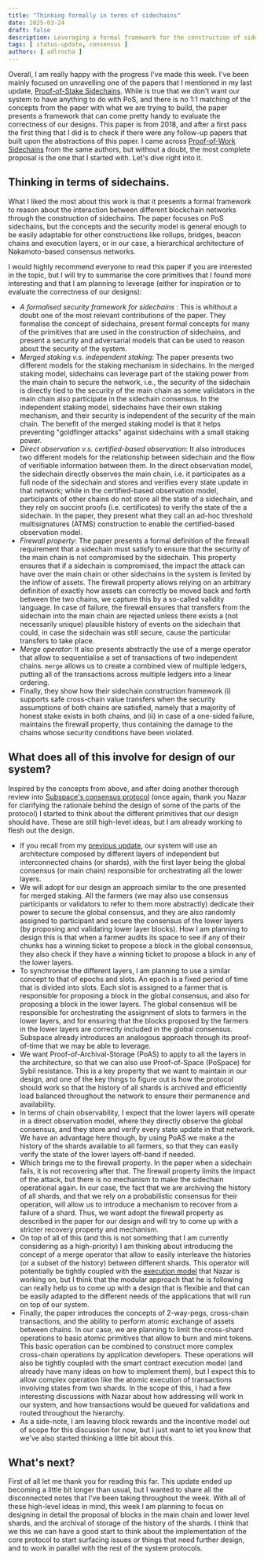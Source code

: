 ```yaml
---
title: "Thinking formally in terms of sidechains"
date: 2025-03-24
draft: false
description: Leveraging a formal framework for the construction of sidechains as a base for our design. 
tags: [ status-update, consensus ]
authors: [ adlrocha ]
---
```


Overall, I am really happy with the progress I've made this week. I've been mainly focused on unravelling one of the papers that I mentioned in my last update, [Proof-of-Stake Sidechains](https://eprint.iacr.org/2018/1239.pdf). While is true that we don't want our system to have anything to do with PoS, and there is no 1:1 matching of the concepts from the paper with what we are trying to build, the paper presents a framework that can come pretty handy to evaluate the correctness of our designs. This paper is from 2018, and after a first pass the first thing that I did is to check if there were any follow-up papers that built upon the abstractions of this paper. I came across [Proof-of-Work Sidechains](https://eprint.iacr.org/2018/1048.pdf) from the same authors, but without a doubt, the most complete proposal is the one that I started with. Let's dive right into it.

## Thinking in terms of sidechains.
What I liked the most about this work is that it presents a formal framework to reason about the interaction between different blockchain networks through the construction of sidechains. The paper focuses on PoS sidechains, but the concepts and the security model is general enough to be easily adaptable for other constructions like rollups, bridges, beacon chains and execution layers, or in our case, a hierarchical architecture of Nakamoto-based consensus networks.

I would highly recommend everyone to read this paper if you are interested in the topic, but I will try to summarise the core primitives that I found more interesting and that I am planning to leverage (either for inspiration or to evaluate the correctness of our designs):
- *A formalised security framework for sidechains*
: This is whithout a doubt one of the most relevant contributions of the paper. They formalise the concept of sidechains, present formal concepts for many of the primitives that are used in the construction of sidechains, and present a security and adversarial models that can be used to reason about the security of the system.
- *Merged staking v.s. independent staking*: The paper presents two different models for the staking mechanism in sidechains. In the merged staking model, sidechains can leverage part of the staking power from the main chain to secure the network, i.e., the security of the sidechain is directly tied to the security of the main chain as some validators in the main chain also participate in the sidechain consensus. In the independent staking model, sidechains have their own staking mechanism, and their security is independent of the security of the main chain. The benefit of the merged staking model is that it helps preventing "goldfinger attacks" against sidechains with a small staking power. 
- *Direct observation v.s. certified-based observation*: It also introduces two different models for the relationship between sidechain and the flow of verifiable information between them. In the direct observation model, the sidechain directly observes the main chain, i.e. it participates as a full node of the sidechain and stores and verifies every state update in that network; while in the certified-based observation model, participants of other chains do not store all the state of a sidechain, and they rely on succint proofs (i.e. certificates) to verify the state of the a sidechain. In the paper, they present what they call an ad-hoc threshold multisignatures (ATMS) construction to enable the certified-based observation model.
- *Firewall property*: The paper presents a formal definition of the firewall requirement that a sidechain must satisfy to ensure that the security of the main chain is not compromised by the sidechain. This property ensures that if a sidechain is compromised, the impact the attack can have over the main chain or other sidechains in the system is limited by the inflow of assets. The firewall property allows relying on an arbitrary definition of exactly how assets can correctly be moved back and forth between the two chains, we capture this by a so-called validity language. In case of failure, the firewall ensures that transfers from the sidechain into the main chain are rejected unless there exists a (not necessarily unique) plausible history of events on the sidechain that could, in case the sidechain
was still secure, cause the particular transfers to take place.
- *Merge operator*: It also presents abstractly the use of a merge operator that allow to sequentialise a set of transactions of two independent chains. `merge` allows us to create a combined view of multiple ledgers, putting all of the transactions across multiple ledgers into a linear ordering.
- Finally, they show how their sidechain construction framework (i) supports safe cross-chain value transfers when the security assumptions of both chains are satisfied, namely that a majority of honest stake exists in both chains, and (ii) in case of a one-sided failure, maintains the firewall property, thus containing the damage to the chains whose security conditions have been violated.


## What does all of this involve for design of our system?
Inspired by the concepts from above, and after doing another thorough review into [Subspace's consensus protocol](https://subspace.github.io/protocol-specs/docs/consensus/consensus_chain) (once again, thank you Nazar for clarifying the rationale behind the design of some of the parts of the protocol) I started to think about the different primitives that our design should have. These are still high-level ideas, but I am already working to flesh out the design.
- If you recall from my [previous update](../2025-03-16-architecture-to-scale), our system will use an architecture composed by different layers of independent but interconnected chains (or shards), with the first layer being the global consensus (or main chain) responsible for orchestrating all the lower layers.
- We will adopt for our design an approach similar to the one presented for merged staking. All the farmers (we may also use consensus participants or validators to refer to them more abstractly) dedicate their power to secure the global consensus, and they are also randomly assigned to participant and secure the consensus of the lower layers (by proposing and validating lower layer blocks). How I am planning to design this is that when a farmer audits its space to see if any of their chunks has a winning ticket to propose a block in the global consensus, they also check if they have a winning ticket to propose a block in any of the lower layers. 
- To synchronise the different layers, I am planning to use a similar concept to that of epochs and slots. An epoch is a fixed period of time that is divided into slots. Each slot is assigned to a farmer that is responsible for proposing a block in the global consensus, and also for proposing a block in the lower layers. The global consensus will be responsible for orchestrating the assignment of slots to farmers in the lower layers, and for ensuring that the blocks proposed by the farmers in the lower layers are correctly included in the global consensus. Subspace already introduces an analogous approach through its proof-of-time that we may be able to leverage.
- We want Proof-of-Archival-Storage (PoAS) to apply to all the layers in the architecture, so that we can also use Proof-of-Space (PoSpace) for Sybil resistance. This is a key property that we want to maintain in our design, and one of the key things to figure out is how the protocol should work so that the history of all shards is archived and efficiently load balanced throughout the network to ensure their permanence and availability.
- In terms of chain observability, I expect that the lower layers will operate in a direct observation model, where they directly observe the global consensus, and they store and verify every state update in that network. We have an advantage here though, by using PoAS we make a the history of the shards available to all farmers, so that they can easily verify the state of the lower layers off-band if needed.
- Which brings me to the firewall property. In the paper when a sidechain fails, it is not recovering after that. The firewall property limits the impact of the attack, but there is no mechanism to make the sidechain operational again. In our case, the fact that we are archiving the history of all shards, and that we rely on a probabilistic consensus for their operation, will allow us to introduce a mechanism to recover from a failure of a shard. Thus, we want adopt the firewall property as described in the paper for our design and will try to come up with a stricter recovery property and mechanism.
- On top of all of this (and this is not something that I am currently considering as a high-priority) I am thinking about introducing the concept of a merge operator that allow to easily interleave the histories (or a subset of the history) between different shards. This operator will potentially be tightly coupled with the [execution model](https://abundance.build/book/Execution_environment/Contracts_overview.html) that Nazar is working on, but I think that the modular approach that he is following can really help us to come up with a design that is flexible and that can be easily adapted to the different needs of the applications that will run on top of our system.
- Finally, the paper introduces the concepts of 2-way-pegs, cross-chain transactions, and the ability to perform atomic exchange of assets between chains. In our case, we are planning to limit the cross-shard operations to basic atomic primitives that allow to burn and mint tokens. This basic operation can be combined to construct more complex cross-chain operations by application developers. These operations will also be tightly coupled with the smart contract execution model (and already have many ideas on how to implement them), but I expect this to allow complex operation like the atomic execution of transactions involving states from two shards. In the scope of this, I had a few interesting discussions with Nazar about how addressing will work in our system, and how transactions would be queued for validations and routed throughout the hierarchy. 
- As a side-note, I am leaving block rewards and the incentive model out of scope for this discussion for now, but I just want to let you know that we've also started thinking a little bit about this.

## What's next?
First of all let me thank you for reading this far. This update ended up becoming a little bit longer than usual, but I wanted to share all the disconnected notes that I've been taking throughout the week. With all of these high-level ideas in mind, this week I am planning to focus on designing in detail the proposal of blocks in the main chain and lower level shards, and the archival of storage of the history of the shards. I think that we this we can have a good start to think about the implementation of the core protocol to start surfacing issues or things that need further design, and to work in parallel with the rest of the system protocols.